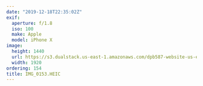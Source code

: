 ```yaml
---
date: "2019-12-18T22:35:02Z"
exif:
  aperture: f/1.8
  iso: 100
  make: Apple
  model: iPhone X
image:
  height: 1440
  url: https://s3.dualstack.us-east-1.amazonaws.com/dpb587-website-us-east-1/asset/gallery/2019-south-america/4611f1d9-1b57-685c-6de6-8abe4c9a4e68~1920.jpg
  width: 1920
ordering: 154
title: IMG_0153.HEIC
---
```

